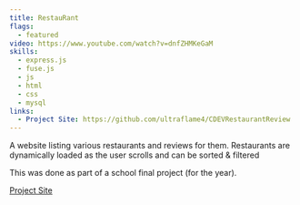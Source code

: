 ```yaml
---
title: RestauRant
flags:
  - featured
video: https://www.youtube.com/watch?v=dnfZHMKeGaM
skills:
  - express.js
  - fuse.js
  - js
  - html
  - css
  - mysql
links:
  - Project Site: https://github.com/ultraflame4/CDEVRestaurantReview
---
```

A website listing various restaurants and reviews for them.
Restaurants are dynamically loaded as the user scrolls and can be sorted & filtered


This was done as part of a school final project (for the year).


[Project Site](https://github.com/ultraflame4/CDEVRestaurantReview)